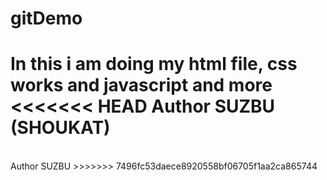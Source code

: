 # gitDemo
In this i am doing my html file, css works and javascript and more
<<<<<<< HEAD
Author SUZBU (SHOUKAT)
=======
<br>
Author SUZBU
>>>>>>> 7496fc53daece8920558bf06705f1aa2ca865744
